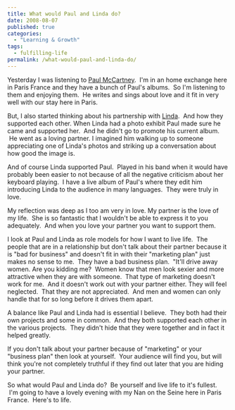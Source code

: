 ```yaml
---
title: What would Paul and Linda do?
date: 2008-08-07
published: true
categories:
  - "Learning & Growth"
tags:
  - fulfilling-life
permalink: /what-would-paul-and-linda-do/
---
```

Yesterday I was listening to <a href="http://www.paulmccartney.com/" rel="nofollow">Paul McCartney</a>.  I'm in an home exchange here in Paris France and they have a bunch of Paul's albums.  So I'm listening to them and enjoying them.  He writes and sings about love and it fit in very well with our stay here in Paris.

But, I also started thinking about his partnership with <a href="http://en.wikipedia.org/wiki/Linda_McCartney" rel="nofollow">Linda</a>.  And how they supported each other. When Linda had a photo exhibit Paul made sure he came and supported her.  And he didn't go to promote his current album.  He went as a loving partner. I imagined him walking up to someone appreciating one of Linda's photos and striking up a conversation about how good the image is.

And of course Linda supported Paul.  Played in his band when it would have probably been easier to not because of all the negative criticism about her keyboard playing.  I have a live album of Paul's where they edit him introducing Linda to the audience in many languages.  They were truly in love.

My reflection was deep as I too am very in love. My partner  is the love of my life.  She is so fantastic that I wouldn't be able to express it to you adequately.  And when you love your partner you want to support them.

I look at Paul and Linda as role models for how I want to live life.  The people that are in a relationship but don't talk about their partner because it is "bad for business" and doesn't fit in with their "marketing plan" just makes no sense to me.  They have a bad business plan.  "It'll drive away women. Are you kidding me?  Women know that men look sexier and more attractive when they are with someone.  That type of marketing doesn't work for me.  And it doesn't work out with your partner either. They will feel neglected.  That they are not appreciated.  And men and women can only handle that for so long before it drives them apart.

A balance like Paul and Linda had is essential I believe.  They both had their own projects and some in common.  And they both supported each other in the various projects.  They didn't hide that they were together and in fact it helped greatly.

If you don't talk about your partner because of "marketing" or your "business plan" then look at yourself.  Your audience will find you, but will think you're not completely truthful if they find out later that you are hiding your partner.

So what would Paul and Linda do?  Be yourself and live life to it's fullest.  I'm going to have a lovely evening with my Nan on the Seine here in Paris France.  Here's to life.